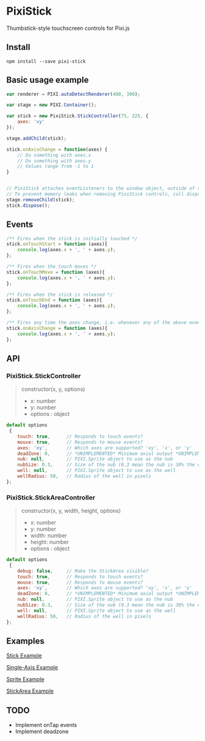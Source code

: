 # PixiStick 
Thumbstick-style touchscreen controls for Pixi.js

## Install
```
npm install --save pixi-stick
```

## Basic usage example
```js
var renderer = PIXI.autoDetectRenderer(400, 300);

var stage = new PIXI.Container();

var stick = new PixiStick.StickController(75, 225, {
    axes: 'xy'
});

stage.addChild(stick);

stick.onAxisChange = function(axes) {
    // Do something with axes.x
    // Do something with axes.y
    // Values range from -1 to 1
}


// PixiStick attaches eventListeners to the window object, outside of the PIXI event system.
// To prevent memory leaks when removing PixiStick controls, call dispose() on the control
stage.removeChild(stick);
stick.dispose();
```

## Events
```js
/** Fires when the stick is initially touched */
stick.onTouchStart = function (axes){
    console.log(axes.x + ', ' + axes.y); 
};

/** Fires when the touch moves */
stick.onTouchMove = function (axes){
    console.log(axes.x + ', ' + axes.y); 
};

/** Fires when the stick is released */
stick.onTouchEnd = function (axes){
    console.log(axes.x + ', ' + axes.y); 
};

/** Fires any time the axes change, i.e. whenever any of the above events fire, onAxisChange also fires */
stick.onAxisChange = function (axes){
    console.log(axes.x + ', ' + axes.y); 
};
```

## API   
### PixiStick.StickController
> constructor(x, y, options)
> * x: number
> * y: number
> * options : object

```js
default options 
 {
    touch: true,      // Responds to touch events?
    mouse: true,      // Responds to mouse events?
    axes: 'xy',       // Which axes are supported? 'xy', 'x', or 'y'
    deadZone: 0,      // *UNIMPLEMENTED* Minimum axial output *UNIMPLEMENTED*
    nub: null,        // PIXI.Sprite object to use as the nub
    nubSize: 0.3,     // Size of the nub (0.3 mean the nub is 30% the diameter of the well)
    well: null,       // PIXI.Sprite object to use as the well
    wellRadius: 50,   // Radius of the well in pixels
};
```

### PixiStick.StickAreaController
> constructor(x, y, width, height, options)
> * x: number
> * y: number
> * width: number
> * height: number
> * options : object

```js
default options 
 {
    debug: false,     // Make the StickArea visible?
    touch: true,      // Responds to touch events?
    mouse: true,      // Responds to mouse events?
    axes: 'xy',       // Which axes are supported? 'xy', 'x', or 'y'
    deadZone: 0,      // *UNIMPLEMENTED* Minimum axial output *UNIMPLEMENTED*
    nub: null,        // PIXI.Sprite object to use as the nub
    nubSize: 0.3,     // Size of the nub (0.3 mean the nub is 30% the diameter of the well)
    well: null,       // PIXI.Sprite object to use as the well
    wellRadius: 50,   // Radius of the well in pixels
};
```


## Examples
[Stick Example](http://snrogers.github.com/pixi-stick/examples/example-stick.html)

[Single-Axis Example](http://snrogers.github.com/pixi-stick/examples/example-singleAxis.html)

[Sprite Example](http://snrogers.github.com/pixi-stick/examples/example-sprite.html)

[StickArea Example](http://snrogers.github.com/pixi-stick/examples/example-stickArea.html)


## TODO
* Implement onTap events
* Implement deadzone


